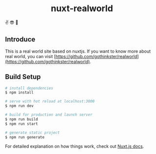 <div align="center">
  <h1 align="center">nuxt-realworld</h1>
</div>

:v: :sunglasses: :tada:

## Introduce
This is a real world site based on nuxtjs. If you want to know more about real world, you can visit [https://github.com/gothinkster/realworld](https://github.com/gothinkster/realworld).

## Build Setup

```bash
# install dependencies
$ npm install

# serve with hot reload at localhost:3000
$ npm run dev

# build for production and launch server
$ npm run build
$ npm run start

# generate static project
$ npm run generate
```

For detailed explanation on how things work, check out [Nuxt.js docs](https://nuxtjs.org).
